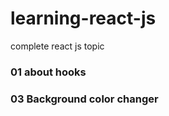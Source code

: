 # learning-react-js
complete react js topic


### 01 about hooks





### 03 Background color changer